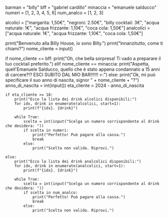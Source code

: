 barman = "billy"
bff = "gabriel cardillo"
minaccia = "emanuele salducco"
numeri = [1, 2, 3, 4, 5, 6]
num_analco = [1, 2, 3]

alcolici = ["margarita: 1,50€", "negroni: 2.50€", "billy cocktail: 3€", "acqua naturale: 1€", "acqua frizzante: 1,10€", "coca cola: 1,50€"]
analcolici = ["acqua naturale: 1€", "acqua frizzante: 1,10€", "coca cola: 1,50€"]

print("Benvenuto alla Billy House, io sono Billy.")
print("Innanzitutto, come ti chiami?")
nome_cliente = input()

if nome_cliente == bff:
    print("Oh, che bella sorpresa! Ti vado a preparare il tuo cocktail preferito.")
elif nome_cliente == minaccia:
    print("Aspetta, quell'Emanuele Salducco, quello che è stato appena condannato a 15 anni di carcere?!? ESCI SUBITO DAL MIO BAR!!!!!! >:")
else:
    print("Ok, mi può specificare il suo anno di nascita, signor " + nome_cliente + "?")
    anno_di_nascita = int(input())
    eta_cliente = 2024 - anno_di_nascita

    if eta_cliente >= 18:
        print("Ecco la lista dei drink alcolici disponibili:")
        for idx, drink in enumerate(alcolici, start=1):
            print(f"{idx}. {drink}")
        
        while True:
            scelta = int(input("Scelga un numero corrispondente al drink che desidera: "))
            if scelta in numeri:
                print("Perfetto! Può pagare alla cassa.")
                break
            else:
                print("Scelta non valida. Riprovi.")
        
    else:
        print("Ecco la lista dei drink analcolici disponibili:")
        for idx, drink in enumerate(analcolici, start=1):
            print(f"{idx}. {drink}")
        
        while True:
            scelta = int(input("Scelga un numero corrispondente al drink che desidera: "))
            if scelta in num_analco:
                print("Perfetto! Può pagare alla cassa.")
                break
            else:
                print("Scelta non valida. Riprovi.")


<!---
antoniosalducco/antoniosalducco is a ✨ special ✨ repository because its `README.md` (this file) appears on your GitHub profile.
You can click the Preview link to take a look at your changes.
--->
